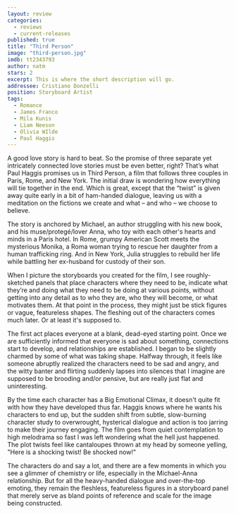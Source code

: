 ```yaml
---
layout: review
categories: 
  - reviews
  - current-releases
published: true
title: "Third Person"
image: "third-person.jpg"
imdb: tt2343793
author: natm
stars: 2
excerpt: This is where the short description will go.
addressee: Cristiano Donzelli
position: Storyboard Artist
tags: 
  - Romance
  - James Franco
  - Mila Kunis
  - Liam Neeson
  - Olivia WIlde
  - Paul Haggis
---
```

A good love story is hard to beat. So the promise of three separate yet intricately connected love stories must be even better, right? That’s what Paul Haggis promises us in Third Person, a film that follows three couples in Paris, Rome, and New York. The initial draw is wondering how everything will tie together in the end. Which is great, except that the “twist” is given away quite early in a bit of ham-handed dialogue, leaving us with a meditation on the fictions we create and what – and who – we choose to believe.

The story is anchored by Michael, an author struggling with his new book, and his muse/protegé/lover Anna, who toy with each other's hearts and minds in a Paris hotel. In Rome, grumpy American Scott meets the mysterious Monika, a Roma woman trying to rescue her daughter from a human trafficking ring. And in New York, Julia struggles to rebuild her life while battling her ex-husband for custody of their son.

When I picture the storyboards you created for the film, I see roughly-sketched panels that place characters where they need to be, indicate what they’re  and doing what they need to be doing at various points, without getting into any detail as to who they are, who they will become, or what motivates them. At that point in the process, they might just be stick figures or vague, featureless shapes. The fleshing out of the characters comes much later. Or at least it's supposed to.

The first act places everyone at a blank, dead-eyed starting point. Once we are sufficiently informed that everyone is sad about something, connections start to develop, and relationships are established. I began to be slightly charmed by some of what was taking shape.
Halfway through, it feels like someone abruptly realized the characters need to be sad and angry, and the witty banter and flirting suddenly lapses into silences that I imagine are supposed to be brooding and/or pensive, but are really just flat and uninteresting.

By the time each character has a Big Emotional Climax, it doesn't quite fit with how they have developed thus far. Haggis knows where he wants his characters to end up, but the sudden shift from subtle, slow-burning character study to overwrought, hysterical dialogue and action is too jarring to make their journey engaging. The film goes from quiet contemplation to high melodrama so fast I was left wondering what the hell just happened. The plot twists feel like cantaloupes thrown at my head by someone yelling, "Here is a shocking twist! Be shocked now!"

The characters do and say a lot, and there are a few moments in which you see a glimmer of chemistry or life, especially in the Michael-Anna relationship. But for all the heavy-handed dialogue and over-the-top emoting, they remain the fleshless, featureless figures in a storyboard panel that merely serve as bland points of reference and scale for the image being constructed. 
